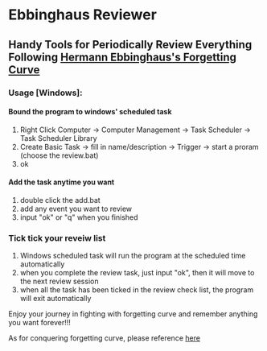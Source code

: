 # Ebbinghaus Reviewer
## Handy Tools for Periodically Review Everything Following [Hermann Ebbinghaus's Forgetting Curve](https://en.wikipedia.org/wiki/Hermann_Ebbinghaus)
### Usage [Windows]:

#### Bound the program to windows' scheduled task
1. Right Click Computer -> Computer Management -> Task Scheduler -> Task Scheduler Library
2. Create Basic Task -> fill in name/description -> Trigger -> start a proram (choose the review.bat)
3. ok

#### Add the task anytime you want
1. double click the add.bat
2. add any event you want to review
3. input "ok" or "q" when you finished

### Tick tick your reveiw list
1. Windows scheduled task will run the program at the scheduled time automatically
2. when you complete the review task, just input "ok", then it will move to the next review session
3. when all the task has been ticked in the review check list, the program will exit automatically

Enjoy your journey in fighting with forgetting curve and remember anything you want forever!!!

As for conquering forgetting curve, please reference [here](http://www.rr-africa.oie.int/docspdf/en/2016/MOMBASA/1-Developing%20Talking%20Points%20OIE%20sept%202016.pdf)